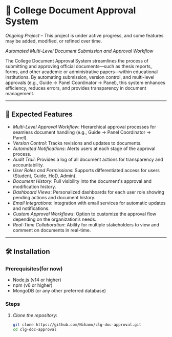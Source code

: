 # 📄 College Document Approval System

*Ongoing Project* – This project is under active progress, and some features may be added, modified, or refined over time.

*Automated Multi-Level Document Submission and Approval Workflow*

The College Document Approval System streamlines the process of submitting and approving official documents—such as thesis reports, forms, and other academic or administrative papers—within educational institutions. By automating submission, version control, and multi-level approvals (e.g., Guide → Panel Coordinator → Panel), this system enhances efficiency, reduces errors, and provides transparency in document management.

---

## 🚀 Expected Features

- *Multi-Level Approval Workflow*: Hierarchical approval processes for seamless document handling (e.g., Guide → Panel Coordinator → Panel).
- *Version Control*: Tracks revisions and updates to documents.
- *Automated Notifications*: Alerts users at each stage of the approval process.
- *Audit Trail*: Provides a log of all document actions for transparency and accountability.
- *User Roles and Permissions*: Supports differentiated access for users (Student, Guide, HoD, Admin).
- *Document History*: Full visibility into the document's approval and modification history.
- *Dashboard Views*: Personalized dashboards for each user role showing pending actions and document history.
- *Email Integrations*: Integration with email services for automatic updates and notifications.
- *Custom Approval Workflows*: Option to customize the approval flow depending on the organization’s needs.
- *Real-Time Collaboration*: Ability for multiple stakeholders to view and comment on documents in real-time.

---

## 🛠️ Installation

### Prerequisites(for now)

- Node.js (v14 or higher)
- npm (v6 or higher)
- MongoDB (or any other preferred database)

### Steps

1. *Clone the repository*:
   ```bash
   git clone https://github.com/Nihamo/clg-doc-approval.git
   cd clg-doc-approval
